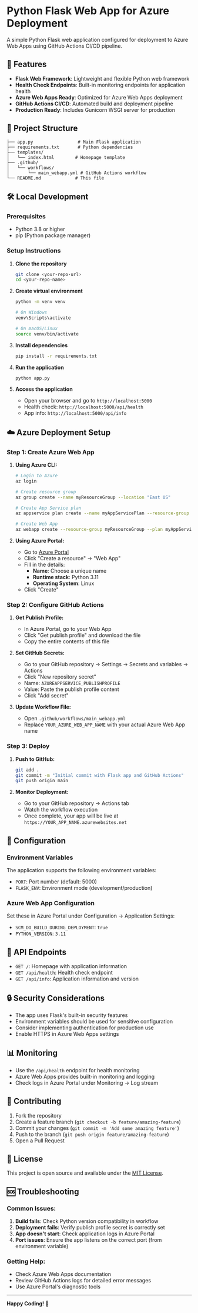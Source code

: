 # Python Flask Web App for Azure Deployment

A simple Python Flask web application configured for deployment to Azure Web Apps using GitHub Actions CI/CD pipeline.

## 🚀 Features

- **Flask Web Framework**: Lightweight and flexible Python web framework
- **Health Check Endpoints**: Built-in monitoring endpoints for application health
- **Azure Web Apps Ready**: Optimized for Azure Web Apps deployment
- **GitHub Actions CI/CD**: Automated build and deployment pipeline
- **Production Ready**: Includes Gunicorn WSGI server for production

## 📁 Project Structure

```
├── app.py                 # Main Flask application
├── requirements.txt       # Python dependencies
├── templates/
│   └── index.html        # Homepage template
├── .github/
│   └── workflows/
│       └── main_webapp.yml # GitHub Actions workflow
└── README.md             # This file
```

## 🛠️ Local Development

### Prerequisites
- Python 3.8 or higher
- pip (Python package manager)

### Setup Instructions

1. **Clone the repository**
   ```bash
   git clone <your-repo-url>
   cd <your-repo-name>
   ```

2. **Create virtual environment**
   ```bash
   python -m venv venv
   
   # On Windows
   venv\Scripts\activate
   
   # On macOS/Linux
   source venv/bin/activate
   ```

3. **Install dependencies**
   ```bash
   pip install -r requirements.txt
   ```

4. **Run the application**
   ```bash
   python app.py
   ```

5. **Access the application**
   - Open your browser and go to `http://localhost:5000`
   - Health check: `http://localhost:5000/api/health`
   - App info: `http://localhost:5000/api/info`

## ☁️ Azure Deployment Setup

### Step 1: Create Azure Web App

1. **Using Azure CLI:**
   ```bash
   # Login to Azure
   az login
   
   # Create resource group
   az group create --name myResourceGroup --location "East US"
   
   # Create App Service plan
   az appservice plan create --name myAppServicePlan --resource-group myResourceGroup --sku B1 --is-linux
   
   # Create Web App
   az webapp create --resource-group myResourceGroup --plan myAppServicePlan --name YOUR_UNIQUE_APP_NAME --runtime "PYTHON|3.11" --deployment-local-git
   ```

2. **Using Azure Portal:**
   - Go to [Azure Portal](https://portal.azure.com)
   - Click "Create a resource" → "Web App"
   - Fill in the details:
     - **Name**: Choose a unique name
     - **Runtime stack**: Python 3.11
     - **Operating System**: Linux
   - Click "Create"

### Step 2: Configure GitHub Actions

1. **Get Publish Profile:**
   - In Azure Portal, go to your Web App
   - Click "Get publish profile" and download the file
   - Copy the entire contents of this file

2. **Set GitHub Secrets:**
   - Go to your GitHub repository → Settings → Secrets and variables → Actions
   - Click "New repository secret"
   - Name: `AZUREAPPSERVICE_PUBLISHPROFILE`
   - Value: Paste the publish profile content
   - Click "Add secret"

3. **Update Workflow File:**
   - Open `.github/workflows/main_webapp.yml`
   - Replace `YOUR_AZURE_WEB_APP_NAME` with your actual Azure Web App name

### Step 3: Deploy

1. **Push to GitHub:**
   ```bash
   git add .
   git commit -m "Initial commit with Flask app and GitHub Actions"
   git push origin main
   ```

2. **Monitor Deployment:**
   - Go to your GitHub repository → Actions tab
   - Watch the workflow execution
   - Once complete, your app will be live at `https://YOUR_APP_NAME.azurewebsites.net`

## 🔧 Configuration

### Environment Variables

The application supports the following environment variables:

- `PORT`: Port number (default: 5000)
- `FLASK_ENV`: Environment mode (development/production)

### Azure Web App Configuration

Set these in Azure Portal under Configuration → Application Settings:

- `SCM_DO_BUILD_DURING_DEPLOYMENT`: `true`
- `PYTHON_VERSION`: `3.11`

## 🧪 API Endpoints

- `GET /`: Homepage with application information
- `GET /api/health`: Health check endpoint
- `GET /api/info`: Application information and version

## 🔒 Security Considerations

- The app uses Flask's built-in security features
- Environment variables should be used for sensitive configuration
- Consider implementing authentication for production use
- Enable HTTPS in Azure Web Apps settings

## 📊 Monitoring

- Use the `/api/health` endpoint for health monitoring
- Azure Web Apps provides built-in monitoring and logging
- Check logs in Azure Portal under Monitoring → Log stream

## 🤝 Contributing

1. Fork the repository
2. Create a feature branch (`git checkout -b feature/amazing-feature`)
3. Commit your changes (`git commit -m 'Add some amazing feature'`)
4. Push to the branch (`git push origin feature/amazing-feature`)
5. Open a Pull Request

## 📄 License

This project is open source and available under the [MIT License](LICENSE).

## 🆘 Troubleshooting

### Common Issues:

1. **Build fails**: Check Python version compatibility in workflow
2. **Deployment fails**: Verify publish profile secret is correctly set
3. **App doesn't start**: Check application logs in Azure Portal
4. **Port issues**: Ensure the app listens on the correct port (from environment variable)

### Getting Help:

- Check Azure Web Apps documentation
- Review GitHub Actions logs for detailed error messages
- Use Azure Portal's diagnostic tools

---

**Happy Coding!** 🎉
